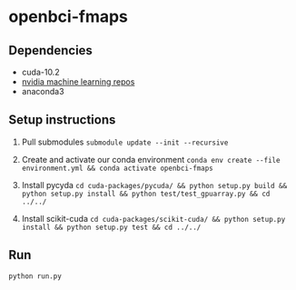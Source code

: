 # openbci-fmaps

## Dependencies

- cuda-10.2
- [nvidia machine learning repos](http://developer.download.nvidia.com/compute/machine-learning/repos/ubuntu1804/x86_64/)
- anaconda3

## Setup instructions

1. Pull submodules
`submodule update --init --recursive`

2. Create and activate our conda environment
`conda env create --file environment.yml && conda activate openbci-fmaps`

3. Install pycyda
`cd cuda-packages/pycuda/ && python setup.py build && python setup.py install && python test/test_gpuarray.py && cd ../../`

4. Install scikit-cuda
`cd cuda-packages/scikit-cuda/ && python setup.py install && python setup.py test && cd ../../`

## Run
`python run.py`
